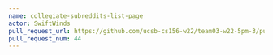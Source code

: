 ```yaml
---
name: collegiate-subreddits-list-page
actor: SwiftWinds
pull_request_url: https://github.com/ucsb-cs156-w22/team03-w22-5pm-3/pull/44
pull_request_num: 44
---
```

